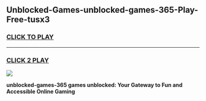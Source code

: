 
## Unblocked-Games-unblocked-games-365-Play-Free-tusx3
<h3>
<a href="https://premium76.site?title=unblocked-games-365&ref=18A1">CLICK TO PLAY</a></h3>
<hr>

<h3>
<a href="https://premium76.site?title=unblocked-games-365&ref=18A1">CLICK 2 PLAY</a>
  
</h3>

<a href="https://premium76.site?title=unblocked-games-365&ref=18A1"><img src="https://clearcache.store/games.png"></a>


**unblocked-games-365 games unblocked: Your Gateway to Fun and Accessible Online Gaming**
